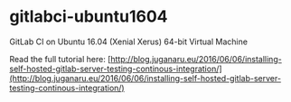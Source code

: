 # gitlabci-ubuntu1604
GitLab CI on Ubuntu 16.04 (Xenial Xerus) 64-bit Virtual Machine

Read the full tutorial here:
[http://blog.juganaru.eu/2016/06/06/installing-self-hosted-gitlab-server-testing-continous-integration/](http://blog.juganaru.eu/2016/06/06/installing-self-hosted-gitlab-server-testing-continous-integration/)
